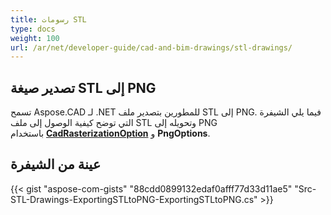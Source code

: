 ```yaml
---
title: رسومات STL
type: docs
weight: 100
url: /ar/net/developer-guide/cad-and-bim-drawings/stl-drawings/
---
```


## **تصدير صيغة STL إلى PNG**

تسمح Aspose.CAD لـ .NET للمطورين بتصدير ملف STL إلى PNG. فيما يلي الشيفرة التي توضح كيفية الوصول إلى ملف STL وتحويله إلى PNG باستخدام [**CadRasterizationOption**](https://reference.aspose.com/cad/net/aspose.cad.imageoptions/cadrasterizationoptions) و **PngOptions**.

## عينة من الشيفرة

{{< gist "aspose-com-gists" "88cdd0899132edaf0afff77d33d11ae5" "Src-STL-Drawings-ExportingSTLtoPNG-ExportingSTLtoPNG.cs" >}}
